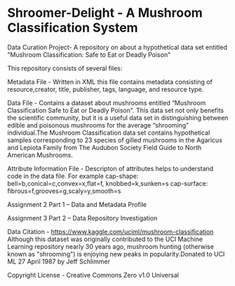 # Shroomer-Delight - A Mushroom Classification System 
Data Curation Project- A repository on about a hypothetical data set entitled "Mushroom Classification: Safe to Eat or Deadly Poison"

This repository consists of several files:

Metadata File - Written in XML this file contains metadata consisting of resource,creator, title, publisher, tags, language, and resource type. 

Data File - Contains a dataset about mushrooms entitled “Mushroom Classification Safe to Eat or Deadly Poison". This data set not only benefits the scientific community, but it is a useful data set in distinguishing between edible and poisonous mushrooms for the average “shrooming” individual.The Mushroom Classification data set contains hypothetical samples corresponding to 23 species of gilled mushrooms in the Agaricus and Lepiota Family from The Audubon Society Field Guide to North American Mushrooms.

Attribute Information File  -  Descripton of attributes helps to understand code in the data file. For example   cap-shape: bell=b,conical=c,convex=x,flat=f, knobbed=k,sunken=s
 cap-surface: fibrous=f,grooves=g,scaly=y,smooth=s

Assignment 2 Part 1 – Data and Metadata Profile 

Assignment 3 Part 2  – Data Repository Investigation 

Data Citation - https://www.kaggle.com/uciml/mushroom-classification
Although this dataset was originally contributed to the UCI Machine Learning repository nearly 30 years ago, mushroom hunting (otherwise known as "shrooming") is enjoying new peaks in popularity.Donated to UCI ML 27 April 1987 by Jeff Schlimmer

Copyright License - Creative Commons Zero v1.0 Universal

